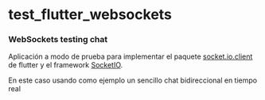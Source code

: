 # test_flutter_websockets

### WebSockets testing chat

Aplicación a modo de prueba para implementar el paquete [socket.io.client](https://pub.dev/packages/socket_io_client) de flutter y el framework [SocketIO](https://socket.io/).

En este caso usando como ejemplo un sencillo chat bidireccional en tiempo real

